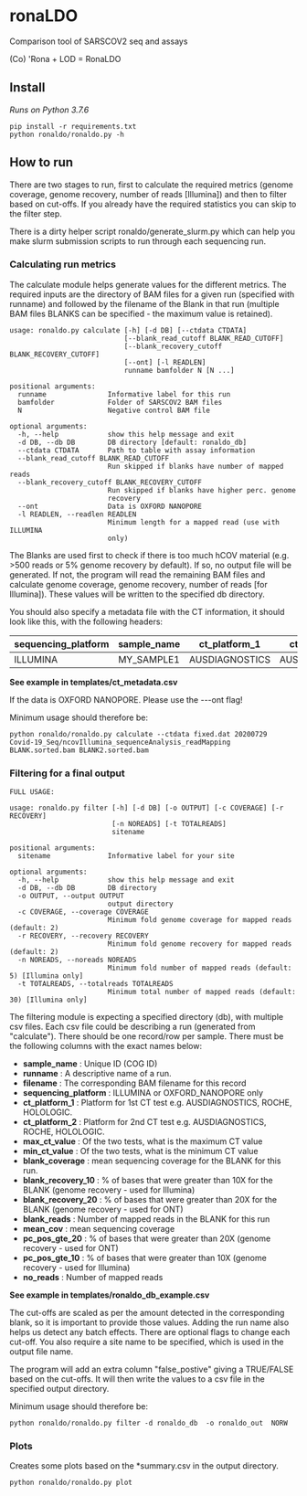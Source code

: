 # ronaLDO
Comparison tool of SARSCOV2 seq and assays

(Co) 'Rona + LOD = RonaLDO

## Install

*Runs on Python 3.7.6*

```
pip install -r requirements.txt 
python ronaldo/ronaldo.py -h 
```

## How to run 
There are two stages to run, first to calculate the required metrics (genome coverage, genome recovery, number of reads \[Illumina\]) and then to filter based on cut-offs. 
If you already have the required statistics you can skip to the filter step. 

There is a dirty helper script ronaldo/generate_slurm.py which can help you make slurm submission scripts to run through each sequencing run. 

### Calculating run metrics 
The calculate module helps generate values for the different metrics. The required inputs are the directory of BAM files for a given run (specified with runname)
and followed by the filename of the Blank in that run (multiple BAM files BLANKS can be specified - the maximum value is retained). 

```
usage: ronaldo.py calculate [-h] [-d DB] [--ctdata CTDATA]
                            [--blank_read_cutoff BLANK_READ_CUTOFF]
                            [--blank_recovery_cutoff BLANK_RECOVERY_CUTOFF]
                            [--ont] [-l READLEN]
                            runname bamfolder N [N ...]

positional arguments:
  runname               Informative label for this run
  bamfolder             Folder of SARSCOV2 BAM files
  N                     Negative control BAM file

optional arguments:
  -h, --help            show this help message and exit
  -d DB, --db DB        DB directory [default: ronaldo_db]
  --ctdata CTDATA       Path to table with assay information
  --blank_read_cutoff BLANK_READ_CUTOFF
                        Run skipped if blanks have number of mapped reads
  --blank_recovery_cutoff BLANK_RECOVERY_CUTOFF
                        Run skipped if blanks have higher perc. genome
                        recovery
  --ont                 Data is OXFORD NANOPORE
  -l READLEN, --readlen READLEN
                        Minimum length for a mapped read (use with ILLUMINA
                        only)
```

The Blanks are used first to check if there is too much hCOV material (e.g. >500 reads or 5% genome recovery by default). If so, no output file will be generated. 
If not, the program will read the remaining BAM files and calculate genome coverage, genome recovery, number of reads \[for Illumina\]). These values will be written
to the specified db directory.

You should also specify a metadata file with the CT information, it should look like this, with the following headers:

| sequencing_platform | sample_name | ct_platform_1  | ct_platform_2  | max_ct_value | min_ct_value | filename              |
|---------------------|-------------|----------------|----------------|--------------|--------------|-----------------------|
| ILLUMINA            | MY_SAMPLE1  | AUSDIAGNOSTICS | AUSDIAGNOSTICS | 15           | 15           | my_sample1.sorted.bam |

**See example in templates/ct_metadata.csv**

If the data is OXFORD NANOPORE. Please use the ---ont flag!

Minimum usage should therefore be:

```
python ronaldo/ronaldo.py calculate --ctdata fixed.dat 20200729  Covid-19_Seq/ncovIllumina_sequenceAnalysis_readMapping  BLANK.sorted.bam BLANK2.sorted.bam

```


### Filtering for a final output 

```
FULL USAGE:

usage: ronaldo.py filter [-h] [-d DB] [-o OUTPUT] [-c COVERAGE] [-r RECOVERY]
                         [-n NOREADS] [-t TOTALREADS]
                         sitename

positional arguments:
  sitename              Informative label for your site

optional arguments:
  -h, --help            show this help message and exit
  -d DB, --db DB        DB directory
  -o OUTPUT, --output OUTPUT
                        output directory
  -c COVERAGE, --coverage COVERAGE
                        Minimum fold genome coverage for mapped reads (default: 2)
  -r RECOVERY, --recovery RECOVERY
                        Minimum fold genome recovery for mapped reads (default: 2)
  -n NOREADS, --noreads NOREADS
                        Minimum fold number of mapped reads (default: 5) [Illumina only]
  -t TOTALREADS, --totalreads TOTALREADS
                        Minimum total number of mapped reads (default: 30) [Illumina only]
```

The filtering module is expecting a specified directory (db), with multiple csv files. Each csv file 
could be describing a run (generated from "calculate"). There should be one record/row per sample. There 
must be the following columns with the exact names below:

* **sample_name**	: Unique ID (COG ID)
* **runname**	: A descriptive name of a run. 
* **filename**	: The corresponding BAM filename for this record
* **sequencing_platform**	: ILLUMINA or OXFORD_NANOPORE only 
* **ct_platform_1** : Platform for 1st CT test e.g. AUSDIAGNOSTICS, ROCHE, HOLOLOGIC.
* **ct_platform_2**	: Platform for 2nd CT test e.g. AUSDIAGNOSTICS, ROCHE, HOLOLOGIC.
* **max_ct_value**	: Of the two tests, what is the maximum CT value
* **min_ct_value**	: Of the two tests, what is the minimum CT value
* **blank_coverage**	: mean sequencing coverage for the BLANK for this run. 
* **blank_recovery_10**	: % of bases that were greater than 10X for the BLANK (genome recovery - used for Illumina)
* **blank_recovery_20**	: % of bases that were greater than 20X for the BLANK (genome recovery - used for ONT)
* **blank_reads**	: Number of mapped reads in the BLANK for this run
* **mean_cov**	: mean sequencing coverage
* **pc_pos_gte_20**	: % of bases that were greater than 20X (genome recovery - used for ONT)
* **pc_pos_gte_10**	: % of bases that were greater than 10X (genome recovery - used for Illumina)
* **no_reads** : Number of mapped reads 

**See example in templates/ronaldo_db_example.csv**

The cut-offs are scaled as per the amount detected in the corresponding blank, so it is important to provide 
those values. Adding the run name also helps us detect any batch effects. There are optional flags to change
each cut-off. You also require a site name to be specified, which is used in the output file name. 

The program will add an extra column "false_postive" giving a TRUE/FALSE based on the cut-offs. It will then
write the values to a csv file in the specified output directory. 

Minimum usage should therefore be:

```
python ronaldo/ronaldo.py filter -d ronaldo_db  -o ronaldo_out  NORW 

```
### Plots 
Creates some plots based on the *summary.csv in the output directory.

```
python ronaldo/ronaldo.py plot

```